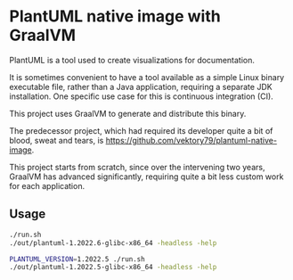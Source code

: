 # PlantUML native image with GraalVM

PlantUML is a tool used to create visualizations for documentation.

It is sometimes convenient to have a tool available as a simple Linux binary
executable file, rather than a Java application, requiring a separate JDK 
installation. One specific use case for this is continuous integration (CI).

This project uses GraalVM to generate and distribute this binary.

The predecessor project, which had required its developer quite a bit of
blood, sweat and tears, is https://github.com/vektory79/plantuml-native-image.

This project starts from scratch, since over the intervening two years, GraalVM
has advanced significantly, requiring quite a bit less custom work for each
application.

## Usage

```bash
./run.sh
./out/plantuml-1.2022.6-glibc-x86_64 -headless -help

PLANTUML_VERSION=1.2022.5 ./run.sh
./out/plantuml-1.2022.5-glibc-x86_64 -headless -help
```
